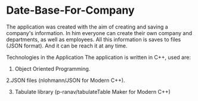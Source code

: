 # Date-Base-For-Company

The application was created with the aim of creating and
saving a company's information. In him
everyone can create their own company and departments,
as well as employees. All this information is
saves to files (JSON format). And it can be
reach it at any time.

Technologies in the Application
The application is written in C++, used
are:

 1. Object Oriented Programming.

  2.JSON files (nlohmann/JSON for Modern
C++).

 3. Tabulate library (p-ranav/tabulateTable
Maker for Modern C++)
